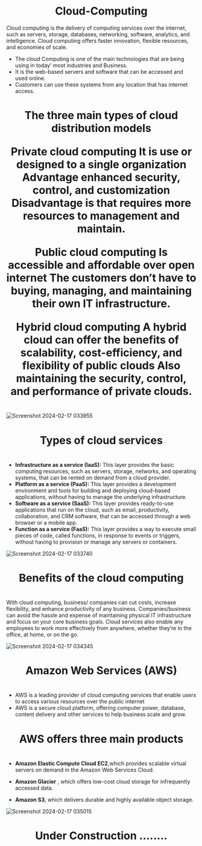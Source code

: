 <h1 align="center">Cloud-Computing </h1>
Cloud computing is the delivery of computing services over the internet, such as servers, storage, databases, networking, software, analytics, and intelligence. Cloud computing offers faster innovation, flexible resources, and economies of scale.

+ The cloud Computing is one of the main technologies that are being using in today’ most industries and Business.
+ It is   the web-based servers and software that can be accessed and used online. 
+ Customers  can use these systems from any location that has internet access.



#
<h1 align="center">The three main types of cloud distribution 
                                models 
 
 
**Private cloud computing**
It is use or designed to a single organization
Advantage enhanced security, control, and customization
Disadvantage is that requires more resources to management and maintain.

**Public cloud computing**
Is accessible  and affordable over open internet
The customers don’t have to buying, managing, and maintaining their own IT infrastructure.

 **Hybrid cloud computing**
 A hybrid cloud can offer the benefits of scalability, cost-efficiency, and flexibility of public clouds
Also maintaining the security, control, and performance of private clouds.


#
![Screenshot 2024-02-17 033955](https://github.com/luzritacco/Cloud-Computing/assets/151267325/ab1d4591-c05a-434d-b1f8-b8c21f08bf07)




#
<h1 align="center">Types of cloud services


  
#

- **Infrastructure as a service (IaaS):** This layer provides the basic computing resources, such as servers, storage, networks, and operating systems, that can be rented on demand from a cloud provider.
- **Platform as a service (PaaS):** This layer provides a development environment and tools for building and deploying cloud-based applications, without having to manage the underlying infrastructure.
- **Software as a service (SaaS):** This layer provides ready-to-use applications that run on the cloud, such as email, productivity, collaboration, and CRM software, that can be accessed through a web browser or a mobile app.
- **Function as a service (FaaS):** This layer provides a way to execute small pieces of code, called functions, in response to events or triggers, without having to provision or manage any servers or containers.

![Screenshot 2024-02-17 033740](https://github.com/luzritacco/Cloud-Computing/assets/151267325/43548b30-e380-4859-8c40-3b3b4810072b)


#
<h1 align="center"> Benefits of the cloud computing

 
 #
 With cloud computing, business/ companies can cut costs, increase flexibility, and enhance productivity of any business.
Companies/business can avoid the hassle and expense of maintaining physical IT infrastructure and focus on your core business goals.
 Cloud services also enable any employees to work more effectively from anywhere, whether they’re in the office, at home, or on the go.

![Screenshot 2024-02-17 034345](https://github.com/luzritacco/Cloud-Computing/assets/151267325/eb9aac51-b5b4-4f05-b7ab-9cfc6ffdabb6)



#
<h1 align="center"> Amazon Web Services (AWS)


 #
+ AWS is a leading provider of cloud computing services that enable users to access various resources over the public internet
+ AWS is a secure cloud platform, offering computer power, database, content delivery and other services to help business scale and grow.

#
<h1 align="center"> AWS offers three main products

  #
  
- **Amazon Elastic Compute Cloud EC2**,which provides scalable virtual servers on demand in the Amazon Web Services Cloud.

- **Amazon Glacier** , which offers low-cost cloud storage for infrequently accessed data.

- **Amazon S3**, which delivers durable and highly available object storage.

![Screenshot 2024-02-17 035015](https://github.com/luzritacco/Cloud-Computing/assets/151267325/55bbed11-eaa7-49ca-913c-fd95c809fd66)

#
<h1 align="center"> Under Construction ........





